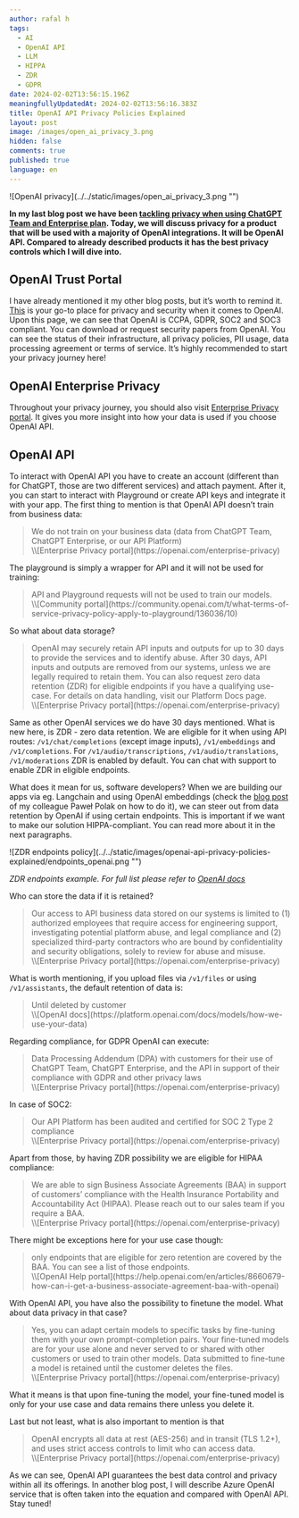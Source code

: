 ```yaml
---
author: rafal h
tags:
  - AI
  - OpenAI API
  - LLM
  - HIPPA
  - ZDR
  - GDPR
date: 2024-02-02T13:56:15.196Z
meaningfullyUpdatedAt: 2024-02-02T13:56:16.383Z
title: OpenAI API Privacy Policies Explained
layout: post
image: /images/open_ai_privacy_3.png
hidden: false
comments: true
published: true
language: en
---
```

<div className="image">![OpenAI privacy](../../static/images/open_ai_privacy_3.png "")</div>

**In my last blog post we have been [tackling privacy when using ChatGPT Team and Enterprise plan](/blog/openai-chatgpt-team-enterprise-privacy-policies-explained/). Today, we will discuss privacy for a product that will be used with a majority of OpenAI integrations. It will be OpenAI API. Compared to   already described products it has the best privacy controls which I will dive into.**

## OpenAI Trust Portal

I have already mentioned it my other blog posts, but it’s worth to remind it. [This](https://trust.openai.com/) is your go-to place for privacy and security when it comes to OpenAI. Upon this page, we can see that OpenAI is CCPA, GDPR, SOC2 and SOC3 compliant. You can download or request security papers from OpenAI. You can see the status of their infrastructure, all privacy policies, PII usage, data processing agreement or terms of service. It’s highly recommended to start your privacy journey here!

## OpenAI Enterprise Privacy

Throughout your privacy journey, you should also visit [Enterprise Privacy portal](https://openai.com/enterprise-privacy). It gives you more insight into how your data is used if you choose OpenAI API.

## OpenAI API

To interact with OpenAI API you have to create an account (different than for ChatGPT, those are two different services) and attach payment. After it, you can start to interact with Playground or create API keys and integrate it with your app.
The first thing to mention is that OpenAI API doesn’t train from business data:

<blockquote>
    <div>We do not train on your business data (data from ChatGPT Team, ChatGPT Enterprise, or our API Platform)</div>
    <footer>\\[Enterprise Privacy portal](https://openai.com/enterprise-privacy)</footer>
</blockquote>

The playground is simply a wrapper for API and it will not be used for training:

<blockquote>
    <div>API and Playground requests will not be used to train our models.</div>
    <footer>\\[Community portal](https://community.openai.com/t/what-terms-of-service-privacy-policy-apply-to-playground/136036/10)</footer>
</blockquote>

So what about data storage?

<blockquote>
    <div>OpenAI may securely retain API inputs and outputs for up to 30 days to provide the services and to identify abuse. After 30 days, API inputs and outputs are removed from our systems, unless we are legally required to retain them. You can also request zero data retention (ZDR) for eligible endpoints if you have a qualifying use-case. For details on data handling, visit our Platform Docs page.</div>
    <footer>\\[Enterprise Privacy portal](https://openai.com/enterprise-privacy)</footer>
</blockquote>

Same as other OpenAI services we do have 30 days mentioned. What is new here, is ZDR - zero data retention. We are eligible for it when using API routes:
`/v1/chat/completions` (except image inputs), `/v1/embeddings` and `/v1/completions`. For `/v1/audio/transcriptions`, `/v1/audio/translations`, `/v1/moderations` ZDR is enabled by default. You can chat with support to enable ZDR in eligible endpoints.

What does it mean for us, software developers? When we are building our apps via eg. Langchain and using OpenAI embeddings (check the [blog post](/blog/build-llm-application-with-rag-langchain/) of my colleague Paweł Polak on how to do it), we can steer out from data retention by OpenAI if using certain endpoints. This is important if we want to make our solution HIPPA-compliant. You can read more about it in the next paragraphs.

<div className="image">![ZDR endpoints policy](../../static/images/openai-api-privacy-policies-explained/endpoints_openai.png "")</div>

*ZDR endpoints example. For full list please refer to [OpenAI docs](https://platform.openai.com/docs/models/how-we-use-your-data)*

Who can store the data if it is retained?

<blockquote>
    <div>Our access to API business data stored on our systems is limited to (1) authorized employees that require access for engineering support, investigating potential platform abuse, and legal compliance and (2) specialized third-party contractors who are bound by confidentiality and security obligations, solely to review for abuse and misuse.</div>
    <footer>\\[Enterprise Privacy portal](https://openai.com/enterprise-privacy)</footer>
</blockquote>

What is worth mentioning, if you upload files via `/v1/files` or using `/v1/assistants`, the default retention of data is:

<blockquote>
    <div>Until deleted by customer</div>
    <footer>\\[OpenAI docs](https://platform.openai.com/docs/models/how-we-use-your-data)</footer>
</blockquote>

Regarding compliance, for GDPR OpenAI can execute:

<blockquote>
    <div> Data Processing Addendum (DPA) with customers for their use of ChatGPT Team, ChatGPT Enterprise, and the API in support of their compliance with GDPR and other privacy laws </div>
    <footer>\\[Enterprise Privacy portal](https://openai.com/enterprise-privacy)</footer>
</blockquote>

In case of SOC2:

<blockquote>
    <div> Our API Platform has been audited and certified for SOC 2 Type 2 compliance </div>
    <footer>\\[Enterprise Privacy portal](https://openai.com/enterprise-privacy)</footer>
</blockquote>

Apart from those, by having ZDR possibility we are eligible for HIPAA compliance:

<blockquote>
    <div> We are able to sign Business Associate Agreements (BAA) in support of customers’ compliance with the Health Insurance Portability and Accountability Act (HIPAA). Please reach out to our sales team if you require a BAA.  </div>
    <footer>\\[Enterprise Privacy portal](https://openai.com/enterprise-privacy)</footer>
</blockquote>

There might be exceptions here for your use case though:

<blockquote>
    <div> only endpoints that are eligible for zero retention are covered by the BAA. You can see a list of those endpoints.  </div>
    <footer>\\[OpenAI Help portal](https://help.openai.com/en/articles/8660679-how-can-i-get-a-business-associate-agreement-baa-with-openai)</footer>
</blockquote>

With OpenAI API, you have also the possibility to finetune the model. What about data privacy in that case?

<blockquote>
    <div> Yes, you can adapt certain models to specific tasks by fine-tuning them with your own prompt-completion pairs. Your fine-tuned models are for your use alone and never served to or shared with other customers or used to train other models. Data submitted to fine-tune a model is retained until the customer deletes the files.  </div>
    <footer>\\[Enterprise Privacy portal](https://openai.com/enterprise-privacy)</footer>
</blockquote>
What it means is that upon fine-tuning the model, your fine-tuned model is only for your use case and data remains there unless you delete it.

Last but not least, what is also important to mention is that 

<blockquote>
    <div> OpenAI encrypts all data at rest (AES-256) and in transit (TLS 1.2+), and uses strict access controls to limit who can access data. </div>
    <footer>\\[Enterprise Privacy portal](https://openai.com/enterprise-privacy)</footer>
</blockquote>

As we can see, OpenAI API guarantees the best data control and privacy within all its offerings. In another blog post, I will describe Azure OpenAI service that is often taken into the equation and compared with OpenAI API. Stay tuned!